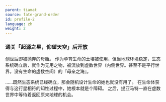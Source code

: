 ```yaml
---
parent: tiamat
source: fate-grand-order
id: profile-2
language: zh
weight: 2
---
```


### 通关「起源之星，仰望天空」后开放

创世后即被抛弃的母胎。
作为孕育生命的土壤被使用，但当地球环境稳定，生态系统确立后，就作为无用之物，被流放到虚数世界（内侧世界。甚至不是平行世界，没有生命的虚数空间）的『母亲之海』。

……既然生态系统已经确立，那会随机设计生命的她也就没有用了。
在生命体获得与这行星相符的知性过程中，她根本就是个障碍。
之后，提亚马特一直在虚数世界中等待着返回原来地球的机会。
